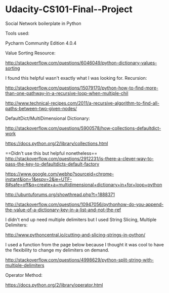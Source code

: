 # Udacity-CS101-Final--Project
Social Network boilerplate in Python

Tools used:

Pycharm Community Edition 4.0.4



Value Sorting Resource:

http://stackoverflow.com/questions/6046049/python-dictionary-values-sorting


I found this helpful wasn't exactly what I was looking for.
Recursion:

http://stackoverflow.com/questions/15079170/python-how-to-find-more-than-one-pathway-in-a-recursive-loop-when-multiple-chil

http://www.technical-recipes.com/2011/a-recursive-algorithm-to-find-all-paths-between-two-given-nodes/



DefaultDict/MultiDimensional Dictionary:



http://stackoverflow.com/questions/5900578/how-collections-defaultdict-work

https://docs.python.org/2/library/collections.html

==Didn't use this but helpful nonetheless==
http://stackoverflow.com/questions/2912231/is-there-a-clever-way-to-pass-the-key-to-defaultdicts-default-factory

https://www.google.com/webhp?sourceid=chrome-instant&ion=1&espv=2&ie=UTF-8#safe=off&q=create+a+multidimensional+dictionary+in+for+loop+python

http://ubuntuforums.org/showthread.php?t=1888371

http://stackoverflow.com/questions/10947056/pythonhow-do-you-append-the-value-of-a-dictionary-key-in-a-list-and-not-the-ref


I didn't end up need multiple delimiters but I used 
String Slicing, Multiple Delimiters:

http://www.pythoncentral.io/cutting-and-slicing-strings-in-python/

I used a function from the page below because I thought it was cool to have the flexibility to change my delimiters on demand.

http://stackoverflow.com/questions/4998629/python-split-string-with-multiple-delimiters



Operator Method:


https://docs.python.org/2/library/operator.html


